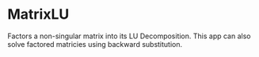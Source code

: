 MatrixLU
========

Factors a non-singular matrix into its LU Decomposition. This app can also solve factored matricies using backward substitution.
